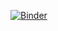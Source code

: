 [![Binder](https://mybinder.org/badge_logo.svg)](https://mybinder.org/v2/gh/RaulLima2/CNN-DETECTED-TUMOR/master)

